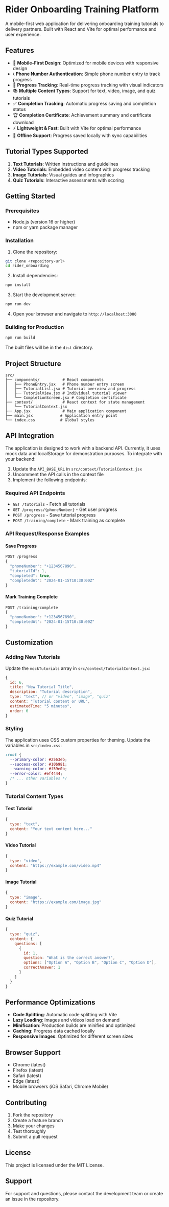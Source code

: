 # Rider Onboarding Training Platform

A mobile-first web application for delivering onboarding training tutorials to delivery partners. Built with React and Vite for optimal performance and user experience.

## Features

- 📱 **Mobile-First Design**: Optimized for mobile devices with responsive design
- 📞 **Phone Number Authentication**: Simple phone number entry to track progress
- 🎯 **Progress Tracking**: Real-time progress tracking with visual indicators
- 📚 **Multiple Content Types**: Support for text, video, image, and quiz tutorials
- ✅ **Completion Tracking**: Automatic progress saving and completion status
- 🏆 **Completion Certificate**: Achievement summary and certificate download
- ⚡ **Lightweight & Fast**: Built with Vite for optimal performance
- 🔄 **Offline Support**: Progress saved locally with sync capabilities

## Tutorial Types Supported

1. **Text Tutorials**: Written instructions and guidelines
2. **Video Tutorials**: Embedded video content with progress tracking
3. **Image Tutorials**: Visual guides and infographics
4. **Quiz Tutorials**: Interactive assessments with scoring

## Getting Started

### Prerequisites

- Node.js (version 16 or higher)
- npm or yarn package manager

### Installation

1. Clone the repository:
```bash
git clone <repository-url>
cd rider_onboarding
```

2. Install dependencies:
```bash
npm install
```

3. Start the development server:
```bash
npm run dev
```

4. Open your browser and navigate to `http://localhost:3000`

### Building for Production

```bash
npm run build
```

The built files will be in the `dist` directory.

## Project Structure

```
src/
├── components/          # React components
│   ├── PhoneEntry.jsx   # Phone number entry screen
│   ├── TutorialList.jsx # Tutorial overview and progress
│   ├── TutorialView.jsx # Individual tutorial viewer
│   └── CompletionScreen.jsx # Completion certificate
├── context/             # React context for state management
│   └── TutorialContext.jsx
├── App.jsx              # Main application component
├── main.jsx            # Application entry point
└── index.css           # Global styles
```

## API Integration

The application is designed to work with a backend API. Currently, it uses mock data and localStorage for demonstration purposes. To integrate with your backend:

1. Update the `API_BASE_URL` in `src/context/TutorialContext.jsx`
2. Uncomment the API calls in the context file
3. Implement the following endpoints:

### Required API Endpoints

- `GET /tutorials` - Fetch all tutorials
- `GET /progress/{phoneNumber}` - Get user progress
- `POST /progress` - Save tutorial progress
- `POST /training/complete` - Mark training as complete

### API Request/Response Examples

#### Save Progress
```javascript
POST /progress
{
  "phoneNumber": "+1234567890",
  "tutorialId": 1,
  "completed": true,
  "completedAt": "2024-01-15T10:30:00Z"
}
```

#### Mark Training Complete
```javascript
POST /training/complete
{
  "phoneNumber": "+1234567890",
  "completedAt": "2024-01-15T10:30:00Z"
}
```

## Customization

### Adding New Tutorials

Update the `mockTutorials` array in `src/context/TutorialContext.jsx`:

```javascript
{
  id: 6,
  title: "New Tutorial Title",
  description: "Tutorial description",
  type: "text", // or "video", "image", "quiz"
  content: "Tutorial content or URL",
  estimatedTime: "5 minutes",
  order: 6
}
```

### Styling

The application uses CSS custom properties for theming. Update the variables in `src/index.css`:

```css
:root {
  --primary-color: #2563eb;
  --success-color: #10b981;
  --warning-color: #f59e0b;
  --error-color: #ef4444;
  /* ... other variables */
}
```

### Tutorial Content Types

#### Text Tutorial
```javascript
{
  type: "text",
  content: "Your text content here..."
}
```

#### Video Tutorial
```javascript
{
  type: "video",
  content: "https://example.com/video.mp4"
}
```

#### Image Tutorial
```javascript
{
  type: "image",
  content: "https://example.com/image.jpg"
}
```

#### Quiz Tutorial
```javascript
{
  type: "quiz",
  content: {
    questions: [
      {
        id: 1,
        question: "What is the correct answer?",
        options: ["Option A", "Option B", "Option C", "Option D"],
        correctAnswer: 1
      }
    ]
  }
}
```

## Performance Optimizations

- **Code Splitting**: Automatic code splitting with Vite
- **Lazy Loading**: Images and videos load on demand
- **Minification**: Production builds are minified and optimized
- **Caching**: Progress data cached locally
- **Responsive Images**: Optimized for different screen sizes

## Browser Support

- Chrome (latest)
- Firefox (latest)
- Safari (latest)
- Edge (latest)
- Mobile browsers (iOS Safari, Chrome Mobile)

## Contributing

1. Fork the repository
2. Create a feature branch
3. Make your changes
4. Test thoroughly
5. Submit a pull request

## License

This project is licensed under the MIT License.

## Support

For support and questions, please contact the development team or create an issue in the repository. 